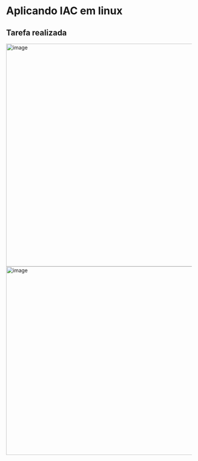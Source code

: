 # Aplicando IAC em linux

## Tarefa realizada

<img width="960" height="604" alt="image" src="https://github.com/user-attachments/assets/633c92cd-a8cf-4c98-86e0-ca960da2f5d8" />

<img width="957" height="511" alt="image" src="https://github.com/user-attachments/assets/70795973-32c5-4fc6-86ae-8b62b7ba3903" />

